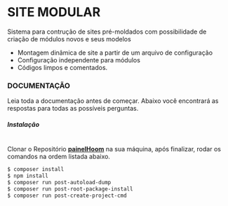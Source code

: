# SITE MODULAR
Sistema para contrução de sites pré-moldados com possibilidade de criação de módulos novos e seus modelos

  - Montagem dinâmica de site a partir de um arquivo de configuração
  - Configuração independente para módulos
  - Códigos limpos e comentados.

### DOCUMENTAÇÃO

Leia toda a documentação antes de começar. Abaixo você encontrará as respostas para todas as possíveis perguntas.

##### Instalação
#
Clonar o Repositório **[painelHoom](https://github.com/hoominterativa/painelHoom)** na sua máquina, após finalizar, rodar os comandos na ordem listada abaixo.

```sh 
$ composer install
$ npm install
$ composer run post-autoload-dump
$ composer run post-root-package-install
$ composer run post-create-project-cmd
```
